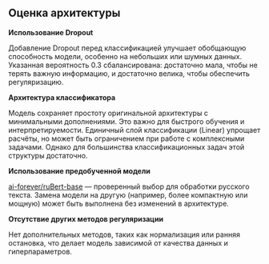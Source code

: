 ## Оценка архитектуры

**Использование Dropout**

Добавление Dropout перед классификацией улучшает обобщающую способность модели, особенно на небольших или шумных данных.
Указанная вероятность 0.3 сбалансирована: достаточно мала, чтобы не терять важную информацию, и достаточно велика, чтобы обеспечить регуляризацию.

**Архитектура классификатора**

Модель сохраняет простоту оригинальной архитектуры с минимальными дополнениями. Это важно для быстрого обучения и интерпретируемости.
Единичный слой классификации (Linear) упрощает расчёты, но может быть ограничением при работе с комплексными задачами. Однако для большинства классификационных задач этой структуры достаточно.

**Использование предобученной модели**

[ai-forever/ruBert-base](https://huggingface.co/ai-forever/ruBert-base) — проверенный выбор для обработки русского текста.
Замена модели на другую (например, более компактную или мощную) может быть выполнена без изменений в архитектуре.

**Отсутствие других методов регуляризации**

Нет дополнительных методов, таких как нормализация или ранняя остановка, что делает модель зависимой от качества данных и гиперпараметров.
